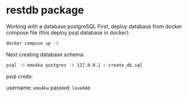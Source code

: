 # restdb package
Working with a database postgreSQL
First, deploy database from docker compose file (this deploy psql database in docker):
```bash
docker compose up -d
```

Next creating database schema:
```bash
psql -U emo4ka postgres -h 127.0.0.1 < create_db.sql
```

psql creds:

username: `emo4ka`
passwd:   `love666`


